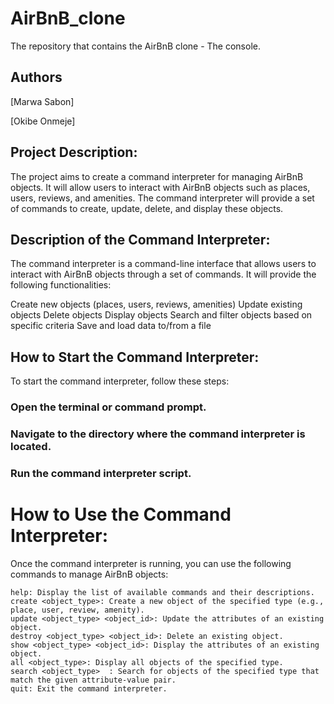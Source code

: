 # AirBnB_clone
The repository that contains the AirBnB clone - The console.

## Authors
[Marwa Sabon]

[Okibe Onmeje]

## Project Description:
The project aims to create a command interpreter for managing AirBnB objects.
It will allow users to interact with AirBnB objects such as places, users, reviews, and amenities. 
The command interpreter will provide a set of commands to create, update, delete, and display these objects.
## Description of the Command Interpreter:
The command interpreter is a command-line interface that allows users to interact with AirBnB objects through a set of commands. 
It will provide the following functionalities:

Create new objects (places, users, reviews, amenities)
Update existing objects
Delete objects
Display objects
Search and filter objects based on specific criteria
Save and load data to/from a file

## How to Start the Command Interpreter:
To start the command interpreter, follow these steps:

### Open the terminal or command prompt.
### Navigate to the directory where the command interpreter is located.
### Run the command interpreter script.


# How to Use the Command Interpreter:
Once the command interpreter is running, you can use the following commands to manage AirBnB objects:

    help: Display the list of available commands and their descriptions.
    create <object_type>: Create a new object of the specified type (e.g., place, user, review, amenity).
    update <object_type> <object_id>: Update the attributes of an existing object.
    destroy <object_type> <object_id>: Delete an existing object.
    show <object_type> <object_id>: Display the attributes of an existing object.
    all <object_type>: Display all objects of the specified type.
    search <object_type>  : Search for objects of the specified type that match the given attribute-value pair.
    quit: Exit the command interpreter.
